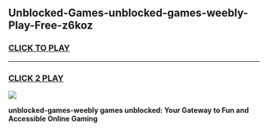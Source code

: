 
## Unblocked-Games-unblocked-games-weebly-Play-Free-z6koz
<h3>
<a href="https://premium76.site?title=unblocked-games-weebly&ref=23A">CLICK TO PLAY</a></h3>
<hr>

<h3>
<a href="https://premium76.site?title=unblocked-games-weebly&ref=23A">CLICK 2 PLAY</a>
  
</h3>

<a href="https://premium76.site?title=unblocked-games-weebly&ref=23A"><img src="https://clearcache.store/games.png"></a>


**unblocked-games-weebly games unblocked: Your Gateway to Fun and Accessible Online Gaming**
